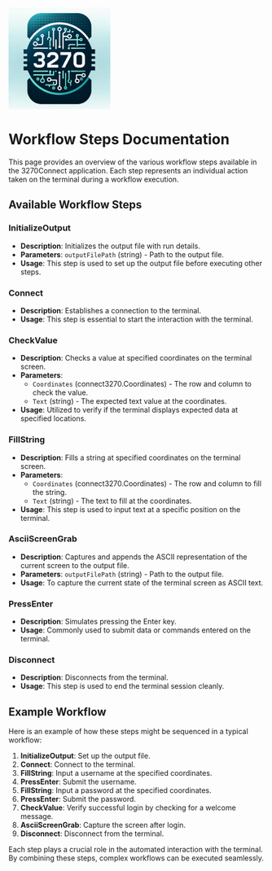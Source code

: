  <div style="text-align: left;">
  <img src="logo.png" alt="3270.io" style="max-width: 200px; height: auto;">
</div>

# Workflow Steps Documentation

This page provides an overview of the various workflow steps available in the 3270Connect application. Each step represents an individual action taken on the terminal during a workflow execution.

## Available Workflow Steps

### InitializeOutput
- **Description**: Initializes the output file with run details.
- **Parameters**: `outputFilePath` (string) - Path to the output file.
- **Usage**: This step is used to set up the output file before executing other steps.

### Connect
- **Description**: Establishes a connection to the terminal.
- **Usage**: This step is essential to start the interaction with the terminal.

### CheckValue
- **Description**: Checks a value at specified coordinates on the terminal screen.
- **Parameters**: 
  - `Coordinates` (connect3270.Coordinates) - The row and column to check the value.
  - `Text` (string) - The expected text value at the coordinates.
- **Usage**: Utilized to verify if the terminal displays expected data at specified locations.

### FillString
- **Description**: Fills a string at specified coordinates on the terminal screen.
- **Parameters**: 
  - `Coordinates` (connect3270.Coordinates) - The row and column to fill the string.
  - `Text` (string) - The text to fill at the coordinates.
- **Usage**: This step is used to input text at a specific position on the terminal.

### AsciiScreenGrab
- **Description**: Captures and appends the ASCII representation of the current screen to the output file.
- **Parameters**: `outputFilePath` (string) - Path to the output file.
- **Usage**: To capture the current state of the terminal screen as ASCII text.

### PressEnter
- **Description**: Simulates pressing the Enter key.
- **Usage**: Commonly used to submit data or commands entered on the terminal.

### Disconnect
- **Description**: Disconnects from the terminal.
- **Usage**: This step is used to end the terminal session cleanly.

## Example Workflow

Here is an example of how these steps might be sequenced in a typical workflow:

1. **InitializeOutput**: Set up the output file.
2. **Connect**: Connect to the terminal.
3. **FillString**: Input a username at the specified coordinates.
4. **PressEnter**: Submit the username.
5. **FillString**: Input a password at the specified coordinates.
6. **PressEnter**: Submit the password.
7. **CheckValue**: Verify successful login by checking for a welcome message.
8. **AsciiScreenGrab**: Capture the screen after login.
9. **Disconnect**: Disconnect from the terminal.

Each step plays a crucial role in the automated interaction with the terminal. By combining these steps, complex workflows can be executed seamlessly.

